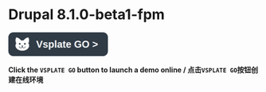 # Drupal 8.1.0-beta1-fpm

<a href="https://www.vsplate.com/?docker-compose=https://github.com/vsplate/dcenvs/drupal/8.1.0-beta1-fpm"><img alt="VSPLATE GO" src="https://raw.githubusercontent.com/vsplate/images/master/vsgo_btn.png" width="200px"></a>

**Click the `VSPLATE GO` button to launch a demo online / 点击`VSPLATE GO`按钮创建在线环境**